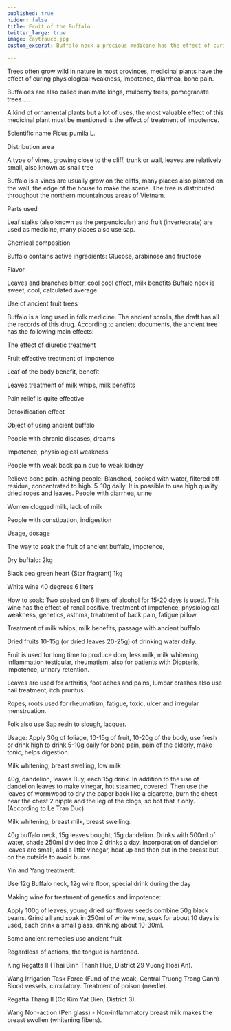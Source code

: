 ```yaml
---
published: true
hidden: false
title: Fruit of the Buffalo
twitter_large: true
image: caytrauco.jpg
custom_excerpt: Buffalo neck a precious medicine has the effect of curing pain, impotence, wheezing.

---
```


Trees often grow wild in nature in most provinces, medicinal plants have the effect of curing physiological weakness, impotence, diarrhea, bone pain.

Buffaloes are also called inanimate kings, mulberry trees, pomegranate trees ....

A kind of ornamental plants but a lot of uses, the most valuable effect of this medicinal plant must be mentioned is the effect of treatment of impotence.

Scientific name Ficus pumila L.

Distribution area

A type of vines, growing close to the cliff, trunk or wall, leaves are relatively small, also known as snail tree

Buffalo is a vines are usually grow on the cliffs, many places also planted on the wall, the edge of the house to make the scene. The tree is distributed throughout the northern mountainous areas of Vietnam.

Parts used

Leaf stalks (also known as the perpendicular) and fruit (invertebrate) are used as medicine, many places also use sap.

Chemical composition

Buffalo contains active ingredients: Glucose, arabinose and fructose

Flavor

Leaves and branches bitter, cool cool effect, milk benefits Buffalo neck is sweet, cool, calculated average.

Use of ancient fruit trees

Buffalo is a long used in folk medicine. The ancient scrolls, the draft has all the records of this drug. According to ancient documents, the ancient tree has the following main effects:

The effect of diuretic treatment

Fruit effective treatment of impotence

Leaf of the body benefit, benefit

Leaves treatment of milk whips, milk benefits

Pain relief is quite effective

Detoxification effect

Object of using ancient buffalo

People with chronic diseases, dreams

Impotence, physiological weakness

People with weak back pain due to weak kidney

Relieve bone pain, aching people: Blanched, cooked with water, filtered off residue, concentrated to high. 5-10g daily. It is possible to use high quality dried ropes and leaves. People with diarrhea, urine

Women clogged milk, lack of milk

People with constipation, indigestion

Usage, dosage

The way to soak the fruit of ancient buffalo, impotence,

Dry buffalo: 2kg

Black pea green heart (Star fragrant) 1kg

White wine 40 degrees 6 liters

How to soak: Two soaked on 6 liters of alcohol for 15-20 days is used. This wine has the effect of renal positive, treatment of impotence, physiological weakness, genetics, asthma, treatment of back pain, fatigue pillow.

Treatment of milk whips, milk benefits, passage with ancient buffalo

Dried fruits 10-15g (or dried leaves 20-25g) of drinking water daily.

Fruit is used for long time to produce dom, less milk, milk whitening, inflammation testicular, rheumatism, also for patients with Diopteris, impotence, urinary retention.

Leaves are used for arthritis, foot aches and pains, lumbar crashes also use nail treatment, itch pruritus.

Ropes, roots used for rheumatism, fatigue, toxic, ulcer and irregular menstruation.

Folk also use Sap resin to slough, lacquer.

Usage: Apply 30g of foliage, 10-15g of fruit, 10-20g of the body, use fresh or drink high to drink 5-10g daily for bone pain, pain of the elderly, make tonic, helps digestion.

Milk whitening, breast swelling, low milk

40g, dandelion, leaves Buy, each 15g drink. In addition to the use of dandelion leaves to make vinegar, hot steamed, covered. Then use the leaves of wormwood to dry the paper back like a cigarette, burn the chest near the chest 2 nipple and the leg of the clogs, so hot that it only. (According to Le Tran Duc).

Milk whitening, breast milk, breast swelling:

40g buffalo neck, 15g leaves bought, 15g dandelion. Drinks with 500ml of water, shade 250ml divided into 2 drinks a day. Incorporation of dandelion leaves are small, add a little vinegar, heat up and then put in the breast but on the outside to avoid burns.

Yin and Yang treatment:

Use 12g Buffalo neck, 12g wire floor, special drink during the day

Making wine for treatment of genetics and impotence:

Apply 100g of leaves, young dried sunflower seeds combine 50g black beans. Grind all and soak in 250ml of white wine, soak for about 10 days is used, each drink a small glass, drinking about 10-30ml.

Some ancient remedies use ancient fruit

Regardless of actions, the tongue is hardened.

King Regatta II (Thai Binh Thanh Hue, District 29 Vuong Hoai An).

Wang Irrigation Task Force (Fund of the weak, Central Truong Trong Canh) Blood vessels, circulatory. Treatment of poison (needle).

Regatta Thang II (Co Kim Yat Dien, District 3).

Wang Non-action (Pen glass) - Non-inflammatory breast milk makes the breast swollen (whitening fibers).